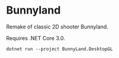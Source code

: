 # Bunnyland

Remake of classic 2D shooter Bunnyland.

Requires .NET Core 3.0.

`dotnet run --project BunnyLand.DesktopGL`

